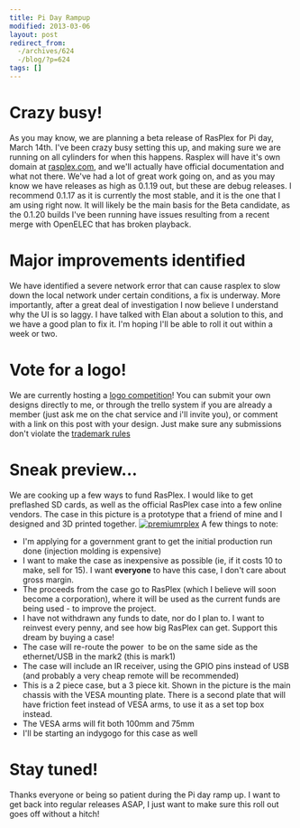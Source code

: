 ```yaml
---
title: Pi Day Rampup
modified: 2013-03-06
layout: post
redirect_from:
  -/archives/624
  -/blog/?p=624
tags: []
---
```



Crazy busy!
===========

As you may know, we are planning a beta release of RasPlex for Pi day, March 14th. I've been crazy busy setting this up, and making sure we are running on all cylinders for when this happens. Rasplex will have it's own domain at [rasplex.com](http://www.rasplex.com), and we'll actually have official documentation and what not there. We've had a lot of great work going on, and as you may know we have releases as high as 0.1.19 out, but these are debug releases. I recommend 0.1.17 as it is currently the most stable, and it is the one that I am using right now. It will likely be the main basis for the Beta candidate, as the 0.1.20 builds I've been running have issues resulting from a recent merge with OpenELEC that has broken playback.

Major improvements identified
=============================

We have identified a severe network error that can cause rasplex to slow down the local network under certain conditions, a fix is underway. More importantly, after a great deal of investigation I now believe I understand why the UI is so laggy. I have talked with Elan about a solution to this, and we have a good plan to fix it. I'm hoping I'll be able to roll it out within a week or two.

Vote for a logo!
================

We are currently hosting a [logo competition](https://trello.com/board/rasplex-com/51332020cc5f0f487e00770b)! You can submit your own designs directly to me, or through the trello system if you are already a member (just ask me on the chat service and i'll invite you), or comment with a link on this post with your design. Just make sure any submissions don't violate the [trademark rules](http://www.raspberrypi.org/trademark-rules)

Sneak preview...
================

We are cooking up a few ways to fund RasPlex. I would like to get preflashed SD cards, as well as the official RasPlex case into a few online vendors. The case in this picture is a prototype that a friend of mine and I designed and 3D printed together. [![](http://blog.srvthe.net/wp-content/uploads/2013/03/premiumrplex-300x218.jpg "premiumrplex")](http://blog.srvthe.net/wp-content/uploads/2013/03/premiumrplex.jpg) A few things to note:

-   I'm applying for a government grant to get the initial production run done (injection molding is expensive)
-   I want to make the case as inexpensive as possible (ie, if it costs 10 to make, sell for 15). I want **everyone** to have this case, I don't care about gross margin.
-   The proceeds from the case go to RasPlex (which I believe will soon become a corporation), where it will be used as the current funds are being used - to improve the project.
-   I have not withdrawn any funds to date, nor do I plan to. I want to reinvest every penny, and see how big RasPlex can get. Support this dream by buying a case!
-   The case will re-route the power  to be on the same side as the ethernet/USB in the mark2 (this is mark1)
-   The case will include an IR receiver, using the GPIO pins instead of USB (and probably a very cheap remote will be recommended)
-   This is a 2 piece case, but a 3 piece kit. Shown in the picture is the main chassis with the VESA mounting plate. There is a second plate that will have friction feet instead of VESA arms, to use it as a set top box instead.
-   The VESA arms will fit both 100mm and 75mm
-   I'll be starting an indygogo for this case as well

Stay tuned!
===========

Thanks everyone or being so patient during the Pi day ramp up. I want to get back into regular releases ASAP, I just want to make sure this roll out goes off without a hitch!

